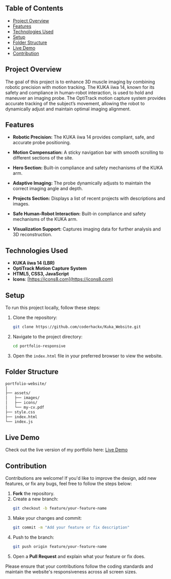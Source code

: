 ## Table of Contents
- [Project Overview](#project-overview)
- [Features](#features)
- [Technologies Used](#technologies-used)
- [Setup](#setup)
- [Folder Structure](#folder-structure)
- [Live Demo](#live-demo)
- [Contribution](#contribution)

## Project Overview
The goal of this project is to enhance 3D muscle imaging by combining robotic precision with motion tracking. The KUKA iiwa 14, known for its safety and compliance in human-robot interaction, is used to hold and maneuver an imaging probe. The OptiTrack motion capture system provides accurate tracking of the subject’s movement, allowing the robot to dynamically adjust and maintain optimal imaging alignment.

## Features
- **Robotic Precision:** The KUKA iiwa 14 provides compliant, safe, and accurate probe positioning.
- **Motion Compensation:** A sticky navigation bar with smooth scrolling to different sections of the site.
- **Hero Section:** Built-in compliance and safety mechanisms of the KUKA arm.

- **Adaptive Imaging:** The probe dynamically adjusts to maintain the correct imaging angle and depth.
- **Projects Section:** Displays a list of recent projects with descriptions and images.
- **Safe Human-Robot Interaction:** Built-in compliance and safety mechanisms of the KUKA arm.
- **Visualization Support:** Captures imaging data for further analysis and 3D reconstruction.

## Technologies Used
- **KUKA iiwa 14 (LBR)**
- **OptiTrack Motion Capture System**
- **HTML5, CSS3, JavaScript**
- **Icons**: [https://icons8.com](https://icons8.com)

## Setup
To run this project locally, follow these steps:

1. Clone the repository:
   ```bash
   git clone https://github.com/coderhackx/Kuka_Website.git
   ```
2. Navigate to the project directory:
   ```bash
   cd portfolio-responsive
   ```
3. Open the `index.html` file in your preferred browser to view the website.

## Folder Structure
```bash
portfolio-website/
│
├── assets/
│   ├── images/
│   ├── icons/
│   └── my-cv.pdf
├── style.css
├── index.html
└── index.js
```

## Live Demo
Check out the live version of my portfolio here: [Live Demo](https://coderhackx.github.io/Kuka_Website/)


## Contribution

Contributions are welcome! If you'd like to improve the design, add new features, or fix any bugs, feel free to follow the steps below:

1. **Fork** the repository.
2. Create a new branch:
   ```bash
   git checkout -b feature/your-feature-name
   ```
3. Make your changes and commit:
   ```bash
   git commit -m "Add your feature or fix description"
   ```
4. Push to the branch:
   ```bash
   git push origin feature/your-feature-name
   ```
5. Open a **Pull Request** and explain what your feature or fix does.

Please ensure that your contributions follow the coding standards and maintain the website's responsiveness across all screen sizes.
